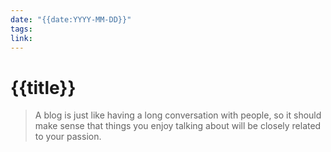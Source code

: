 ```yaml
---
date: "{{date:YYYY-MM-DD}}"
tags: 
link:
---
```


# {{title}}

> A blog is just like having a long conversation with people, so it should make sense that things you enjoy talking about will be closely related to your passion.

